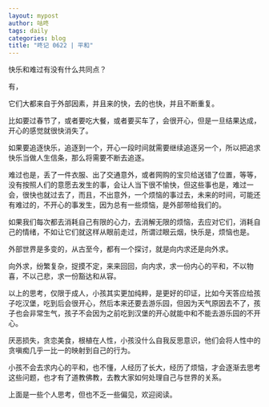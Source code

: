 ```yaml
---
layout: mypost
author: 咕咚
tags: daily
categories: blog
title: "咚记 0622 | 平和"
---
```


快乐和难过有没有什么共同点？

有，

它们大都来自于外部因素，并且来的快，去的也快，并且不断重复。

比如要过春节了，或者要吃大餐，或者要买车了，会很开心，但是一旦结果达成，开心的感觉就很快消失了。

如果要追逐快乐，追逐到一个，开心一段时间就需要继续追逐另一个，所以把追求快乐当做人生信条，那么将需要不断去追逐。

难过也是，丢了一件衣服、出了交通意外，或者网购的宝贝给送错了位置，等等，没有按照人们的意愿去发生的事，会让人当下很不愉快，但这些事也是，难过一会，很快也就过去了，而且，不出意外，一个烦恼的事过去，未来的时间，可能还有难过的，不开心的事发生，因为总有一些烦恼，是外部带给我们的。

如果我们每次都去消耗自己有限的心力，去消解无限的烦恼，去应对它们，消耗自己的情绪，不如让它们就这样从眼前走过，所谓过眼云烟，快乐是，烦恼也是。

外部世界是多变的，从古至今，都有一个探讨，就是向内求还是向外求。

向外求，纷繁复杂，捉摸不定，来来回回，向内求，求一份内心的平和，不以物喜，不以己悲，求一份豁达和从容。

以上的思考，仅限于成人，小孩其实更加纯粹，是更好的印证，比如今天答应给孩子吃汉堡，吃到后会很开心，然后本来还要去游乐园，但因为天气原因去不了，孩子也会非常生气，孩子不会因为之前吃到汉堡的开心就能中和不能去游乐园的不开心。

厌恶损失，贪恋美食，根植在人性，小孩没什么自我反思意识，他们会将人性中的贪嗔痴几乎一比一的映射到自己的行为。

小孩不会去求内心的平和，也不懂，人经历了长大，经历了烦恼，才会逐渐去思考这些问题，也才有了道教佛教，去教大家如何处理自己与世界的关系。

上面是一些个人思考，但也不乏一些偏见，欢迎阅读。